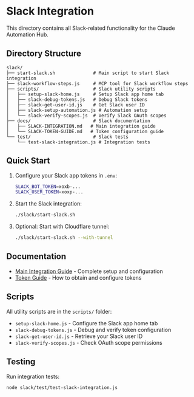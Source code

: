 # Slack Integration

This directory contains all Slack-related functionality for the Claude Automation Hub.

## Directory Structure

```
slack/
├── start-slack.sh              # Main script to start Slack integration
├── slack-workflow-steps.js     # MCP tool for Slack workflow steps
├── scripts/                    # Slack utility scripts
│   ├── setup-slack-home.js     # Setup Slack app home tab
│   ├── slack-debug-tokens.js   # Debug Slack tokens
│   ├── slack-get-user-id.js    # Get Slack user ID
│   ├── slack-setup-automation.js # Automation setup
│   └── slack-verify-scopes.js  # Verify Slack OAuth scopes
├── docs/                       # Slack documentation
│   ├── SLACK-INTEGRATION.md   # Main integration guide
│   └── SLACK-TOKEN-GUIDE.md   # Token configuration guide
└── test/                       # Slack tests
    └── test-slack-integration.js # Integration tests
```

## Quick Start

1. Configure your Slack app tokens in `.env`:
   ```bash
   SLACK_BOT_TOKEN=xoxb-...
   SLACK_USER_TOKEN=xoxp-...
   ```

2. Start the Slack integration:
   ```bash
   ./slack/start-slack.sh
   ```

3. Optional: Start with Cloudflare tunnel:
   ```bash
   ./slack/start-slack.sh --with-tunnel
   ```

## Documentation

- [Main Integration Guide](docs/SLACK-INTEGRATION.md) - Complete setup and configuration
- [Token Guide](docs/SLACK-TOKEN-GUIDE.md) - How to obtain and configure tokens

## Scripts

All utility scripts are in the `scripts/` folder:
- `setup-slack-home.js` - Configure the Slack app home tab
- `slack-debug-tokens.js` - Debug and verify token configuration
- `slack-get-user-id.js` - Retrieve your Slack user ID
- `slack-verify-scopes.js` - Check OAuth scope permissions

## Testing

Run integration tests:
```bash
node slack/test/test-slack-integration.js
```